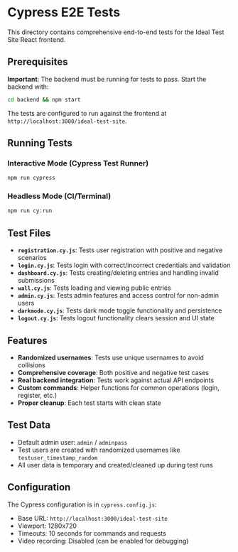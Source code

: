 # Cypress E2E Tests

This directory contains comprehensive end-to-end tests for the Ideal Test Site React frontend.

## Prerequisites

**Important**: The backend must be running for tests to pass. Start the backend with:
```bash
cd backend && npm start
```

The tests are configured to run against the frontend at `http://localhost:3000/ideal-test-site`.

## Running Tests

### Interactive Mode (Cypress Test Runner)
```bash
npm run cypress
```

### Headless Mode (CI/Terminal)
```bash
npm run cy:run
```

## Test Files

- **`registration.cy.js`**: Tests user registration with positive and negative scenarios
- **`login.cy.js`**: Tests login with correct/incorrect credentials and validation
- **`dashboard.cy.js`**: Tests creating/deleting entries and handling invalid submissions
- **`wall.cy.js`**: Tests loading and viewing public entries
- **`admin.cy.js`**: Tests admin features and access control for non-admin users
- **`darkmode.cy.js`**: Tests dark mode toggle functionality and persistence
- **`logout.cy.js`**: Tests logout functionality clears session and UI state

## Features

- **Randomized usernames**: Tests use unique usernames to avoid collisions
- **Comprehensive coverage**: Both positive and negative test cases
- **Real backend integration**: Tests work against actual API endpoints
- **Custom commands**: Helper functions for common operations (login, register, etc.)
- **Proper cleanup**: Each test starts with clean state

## Test Data

- Default admin user: `admin` / `adminpass`
- Test users are created with randomized usernames like `testuser_timestamp_random`
- All user data is temporary and created/cleaned up during test runs

## Configuration

The Cypress configuration is in `cypress.config.js`:
- Base URL: `http://localhost:3000/ideal-test-site`
- Viewport: 1280x720
- Timeouts: 10 seconds for commands and requests
- Video recording: Disabled (can be enabled for debugging)